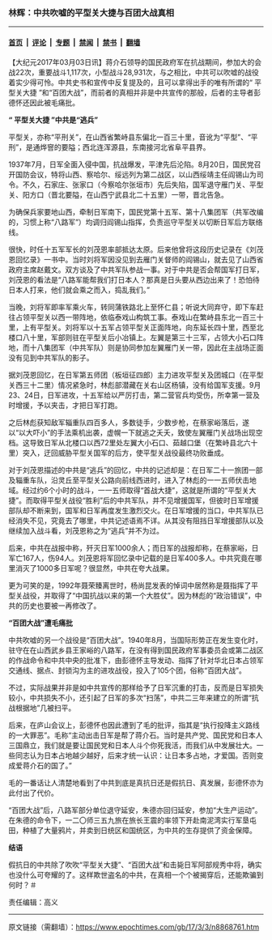 ### 林辉：中共吹嘘的平型关大捷与百团大战真相

---

#### [首页](../../../..?n8868761) &nbsp;|&nbsp; [评论](../../../../../epoch-comment?n8868761) &nbsp;|&nbsp; [专题](../../../../../epoch-special?n8868761) &nbsp;|&nbsp; [禁闻](../../../../../epoch-news?n8868761) &nbsp;|&nbsp; [禁书](../../../../../books?n8868761) &nbsp;|&nbsp; [翻墙](https://github.com/gfw-breaker/nogfw/blob/master/README.md?n8868761)


<div class="post_content" id="artbody" itemprop="articleBody">
 <!-- article content begin -->
 <p>
  【大纪元2017年03月03日讯】蒋介石领导的国民政府军在抗战期间，参加大的会战22次，重要战斗1,117次，小型战斗28,931次，与之相比，中共可以吹嘘的战役着实少得可怜。中共史书和宣传中反复提及的，且可以拿得出手的唯有所谓的“
  <ok href="https://www.epochtimes.com/gb/tag/%E5%B9%B3%E5%9E%8B%E5%85%B3%E5%A4%A7%E6%8D%B7.html">
   平型关大捷
  </ok>
  ”和“百团大战”，而前者的真相并非是中共宣传的那般，后者的主导者彭德怀还因此被毛痛批。
 </p>
 <p>
  <strong>
   “
   <ok href="https://www.epochtimes.com/gb/tag/%E5%B9%B3%E5%9E%8B%E5%85%B3%E5%A4%A7%E6%8D%B7.html">
    平型关大捷
   </ok>
   ”中共是“逃兵”
  </strong>
 </p>
 <p>
  <strong>
  </strong>
  平型关，亦称“平刑关”，在山西省繁峙县东偏北一百三十里，音讹为“平型”、“平刑”，是通烨窨的要隘；西北连浑源县，东南接河北省阜平县界。
 </p>
 <p>
  1937年7月，日军全面入侵中国，抗战爆发，平津先后沦陷。8月20日，国民党召开国防会议，特将山西、察哈尔、绥远列为第二战区，以山西绥靖主任阎锡山为司令。不久，石家庄、张家口（今察哈尔张垣市）先后失陷，国军退守雁门关、平型关、阳方口（晋北要隘，在山西宁武县北二十五里）一带，晋北告急。
 </p>
 <p>
  为确保兵家要地山西，牵制日军南下，国民党第十五军、第十八集团军（共军改编的，习惯上称“八路军”）均调归阎锡山指挥，负责巡守平型关以切断日军后方联络线。
 </p>
 <p>
  很快，时任十五军军长的刘茂恩率部抵达太原。后来他曾将这段历史记录在《刘茂恩回忆录》一书中。当时刘将军因没见到去雁门关督师的阎锡山，就去见了山西省政府主席赵戴文。双方谈及了中共军队参战一事。对于中共是否会帮国军打日军，刘茂恩的看法是“八路军能帮我们打日本人？那真是日头要从西边出来了！恐怕待日本人打来，他们就会乘之而入，捣乱我们。”
 </p>
 <p>
  当晚，刘将军即率军乘火车，转同蒲铁路北上至怀仁县；听说大同弃守，即下车赶往占领平型关以西一带阵地，依临泰戏山构筑工事。泰戏山在繁峙县东北一百三十里，上有平型关。刘将军以十五军占领平型关正面阵地，向东延长四十里，西至北楼口八十里，军部则驻在平型关后小冶镇上。左翼是第三十三军，占领大小石口阵地，而十八集团军（中共军队）则是协同参加左翼雁门关一带，因此在主战场正面没有见到中共军队的影子。
 </p>
 <p>
  据刘茂恩回忆，在日军第五师团（板垣征四郎）主力进攻平型关及团城口（在平型关西三十二里）情况紧急时，林彪部潜藏在关右山区杨镇，没有给国军支援。9月23、24日，日军进攻，十五军给以严厉打击，第二营官兵均受伤，所幸第一营及时增援，予以夹击，才把日军打跑。
 </p>
 <p>
  之后林彪获知敌军辎重队四百多人，多数徒手，少数步枪，在蔡家峪落后，遂以“以大吓小”的手法乘机出袭，虚幌一下就逃之夭夭，致使左翼雁门关战场出现空档。这导致日军从北楼口以西72里处左翼大小石口、茹越口堡（在繁峙县北六十里）突入，迂回威胁平型关国军的后方，使平型关战役最终功败垂成。
 </p>
 <p>
  对于刘茂恩描述的中共是“逃兵”的回忆，中共的记述却是：在日军二十一旅团一部及辎重车队，沿灵丘至平型关公路向前线西进时，进入了林彪的一一五师伏击地域。经过约6个小时的战斗，一一五师取得“首战大捷”，这就是所谓的“平型关大捷”。而取得平型关战役“胜利”后的中共军队，并不见增援国军，但彼时日军增援部队却不断来到，国军和日军再度发生激烈交火。在日军增援的当口，中共军队已经消失不见，究竟去了哪里，中共记述语焉不详。从其没有阻挡日军增援部队以及继续加入战斗看，刘茂恩称之为“逃兵”并不为过。
 </p>
 <p>
  后来，中共在战报中称，歼灭日军1000余人；而日军的战报却称，在蔡家峪，日军亡167人，伤94人。刘茂恩将军回忆录中记载的是日军400多人。中共究竟在哪里消灭了1000多日军呢？很显然，中共在夸大战果。
 </p>
 <p>
  更为可笑的是，1992年聂荣臻离世时，杨尚昆发表的悼词中居然称是聂指挥了平型关战役，并取得了“中国抗战以来的第一个大胜仗”。因为林彪的“政治错误”，中共的历史也要被一再修改了。
 </p>
 <p>
  <strong>
   “百团大战”遭毛痛批
  </strong>
 </p>
 <p>
  中共吹嘘的另一个战役是“百团大战”。1940年8月，当国际形势正在发生变化时，驻守在在山西武乡县王家峪的八路军，在没有得到国民政府军事委员会或第二战区的作战命令和中共中央的批准下，由彭德怀主导发动、指挥了针对华北日本占领军交通线、据点、封锁沟为主的进攻战役，投入了105个团，俗称“百团大战”。
 </p>
 <p>
  不过，实际战果并非是如中共宣传的那样给予了日军沉重的打击，反而是日军损失较小，中共损失不小，还引起了日军的多次“扫荡”，中共二三年来建立的所谓“抗战根据地”几被扫平。
 </p>
 <p>
  后来，在庐山会议上，彭德怀也因此遭到了毛的批评，指其是“执行投降主义路线的一大罪恶”。毛称“主动出击日军是帮了蒋介石。当时是共产党、国民党和日本人三国鼎立，我们就是要让国民党和日本人斗个你死我活，而我们从中发展壮大。一些同志认为日本占地越少越好，后来才统一认识：让日本多占地，才爱国。否则变成爱蒋介石的国了。”
 </p>
 <p>
  毛的一番话让人清楚地看到了中共到底是真抗日还是假抗日、真发展，彭德怀亦为此付出了代价。
 </p>
 <p>
  “百团大战”后，八路军部分单位退守延安，朱德亦回归延安，参加“大生产运动”。在朱德的命令下，一二〇师三五九旅在旅长王震的率领下开赴南泥湾实行军垦屯田，种植了大量鸦片，并卖到日统区和国统区，为中共的生存提供了资金保障。
 </p>
 <p>
  <strong>
   结语
  </strong>
  <strong>
  </strong>
 </p>
 <p>
  假抗日的中共除了吹吹“平型关大捷”、“百团大战”和击毙日军阿部规秀中将，确实也没什么可夸耀的了。这样欺世盗名的中共，在真相一个个被揭穿后，还能欺骗到何时？＃
 </p>
 <p>
  责任编辑：高义
 </p>
 <!-- article content end -->
 <div id="below_article_ad">
 </div>
</div>


---

原文链接（需翻墙）：https://www.epochtimes.com/gb/17/3/3/n8868761.htm